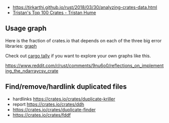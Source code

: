 - https://tirkarthi.github.io/rust/2018/03/30/analyzing-crates-data.html
- [Tristan's Top 100 Crates - Tristan Hume](http://thume.ca/crates/)

## Usage graph

Here is the fraction of crates.io that depends on each of the three big error libraries: [graph](https://user-images.githubusercontent.com/1940490/47620947-c428b680-daad-11e8-9c5e-3e6193074814.png)

Check out [cargo tally](https://github.com/dtolnay/cargo-tally) if you want to explore your own graphs like this.

https://www.reddit.com/r/rust/comments/9nu6o0/reflections_on_implementing_the_ndarraycsv_crate

## Find/remove/hardlink duplicated files

- hardlinks https://crates.io/crates/duplicate-kriller
- report https://crates.io/crates/ddh
- https://crates.io/crates/duplicate-finder
- https://crates.io/crates/fddf
